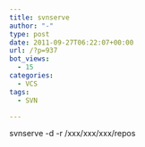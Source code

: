 ```yaml
---
title: svnserve
author: "-"
type: post
date: 2011-09-27T06:22:07+00:00
url: /?p=937
bot_views:
  - 15
categories:
  - VCS
tags:
  - SVN

---
```

svnserve -d -r /xxx/xxx/xxx/repos